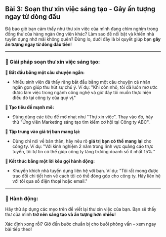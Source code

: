 ## Bài 3: Soạn thư xin việc sáng tạo - Gây ấn tượng ngay từ dòng đầu

Đã bao giờ bạn cảm thấy như thư xin việc của mình đang chìm nghỉm trong đống thư của hàng ngàn ứng viên khác? Làm sao để nổi bật và khiến nhà tuyển dụng nhớ mãi không quên? Đừng lo, dưới đây là bí quyết giúp bạn **gây ấn tượng ngay từ dòng đầu tiên**!

---

### 📌 Giải pháp soạn thư xin việc sáng tạo:

**🔹 Bắt đầu bằng một câu chuyện ngắn:**
- Nhiều sinh viên đã thấy rằng bắt đầu bằng một câu chuyện cá nhân ngắn gọn giúp thu hút sự chú ý. Ví dụ: "Khi còn nhỏ, tôi đã luôn mơ ước được làm việc trong ngành công nghệ và giờ đây tôi muốn thực hiện điều đó tại công ty của quý vị."

**🔹 Tạo tiêu đề mạnh mẽ:**
- Đừng dùng các tiêu đề mờ nhạt như "Thư xin việc". Thay vào đó, hãy thử "Ứng viên Marketing sáng tạo tìm kiếm cơ hội tại Công ty ABC".

**🔹 Tập trung vào giá trị bạn mang lại:**
- Đừng chỉ nói về bản thân, hãy nêu rõ **giá trị bạn có thể mang lại** cho công ty. Ví dụ: "Với kinh nghiệm 2 năm trong lĩnh vực quảng cáo trực tuyến, tôi tự tin có thể giúp công ty tăng trưởng doanh số ít nhất 15%."

**🔹 Kết thúc bằng một lời kêu gọi hành động:**
- Khuyến khích nhà tuyển dụng liên hệ với bạn. Ví dụ: "Tôi rất mong được trao đổi chi tiết hơn về cách tôi có thể đóng góp cho công ty. Hãy liên hệ với tôi qua số điện thoại hoặc email."

---

### 🚀 Hành động:

Hãy thử áp dụng các mẹo trên để viết lại thư xin việc của bạn. Bạn sẽ thấy thư của mình **trở nên sáng tạo và ấn tượng hơn nhiều**!

Xác định xong rồi? Giờ đến bước chuẩn bị cho buổi phỏng vấn – xem ngay bài tiếp theo!
